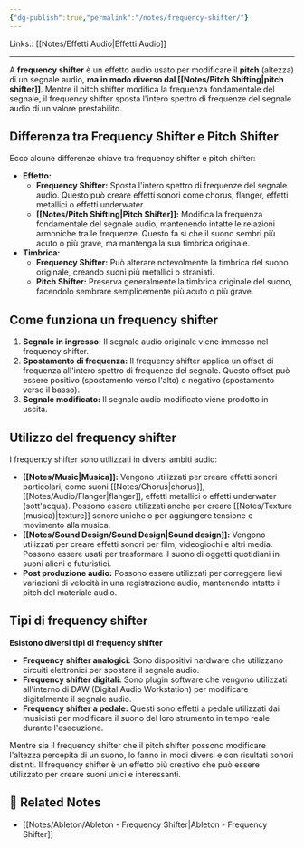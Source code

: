 ```yaml
---
{"dg-publish":true,"permalink":"/notes/frequency-shifter/"}
---
```


Links:: [[Notes/Effetti Audio\|Effetti Audio]]

---
A **frequency shifter** è un effetto audio usato per modificare il **pitch** (altezza) di un segnale audio, **ma in modo diverso dal [[Notes/Pitch Shifting\|pitch shifter]]**. Mentre il pitch shifter modifica la frequenza fondamentale del segnale, il frequency shifter sposta l'intero spettro di frequenze del segnale audio di un valore prestabilito.

## Differenza tra Frequency Shifter e Pitch Shifter

Ecco alcune differenze chiave tra frequency shifter e pitch shifter:

- **Effetto:**
    - **Frequency Shifter:** Sposta l'intero spettro di frequenze del segnale audio. Questo può creare effetti sonori come chorus, flanger, effetti metallici o effetti underwater.
    - **[[Notes/Pitch Shifting\|Pitch Shifter]]:** Modifica la frequenza fondamentale del segnale audio, mantenendo intatte le relazioni armoniche tra le frequenze. Questo fa sì che il suono sembri più acuto o più grave, ma mantenga la sua timbrica originale.
- **Timbrica:**
    - **Frequency Shifter:** Può alterare notevolmente la timbrica del suono originale, creando suoni più metallici o straniati.
    - **Pitch Shifter:** Preserva generalmente la timbrica originale del suono, facendolo sembrare semplicemente più acuto o più grave.

## Come funziona un frequency shifter

1. **Segnale in ingresso:** Il segnale audio originale viene immesso nel frequency shifter.
2. **Spostamento di frequenza:** Il frequency shifter applica un offset di frequenza all'intero spettro di frequenze del segnale. Questo offset può essere positivo (spostamento verso l'alto) o negativo (spostamento verso il basso).
3. **Segnale modificato:** Il segnale audio modificato viene prodotto in uscita.

## Utilizzo del frequency shifter

I frequency shifter sono utilizzati in diversi ambiti audio:

- **[[Notes/Music\|Musica]]:** Vengono utilizzati per creare effetti sonori particolari, come suoni [[Notes/Chorus\|chorus]], [[Notes/Audio/Flanger\|flanger]], effetti metallici o effetti underwater (sott'acqua). Possono essere utilizzati anche per creare [[Notes/Texture (musica)\|texture]] sonore uniche o per aggiungere tensione e movimento alla musica.
- **[[Notes/Sound Design/Sound Design\|Sound design]]:** Vengono utilizzati per creare effetti sonori per film, videogiochi e altri media. Possono essere usati per trasformare il suono di oggetti quotidiani in suoni alieni o futuristici.
- **Post produzione audio:** Possono essere utilizzati per correggere lievi variazioni di velocità in una registrazione audio, mantenendo intatto il pitch del materiale audio.

## Tipi di frequency shifter

**Esistono diversi tipi di frequency shifter**

- **Frequency shifter analogici:** Sono dispositivi hardware che utilizzano circuiti elettronici per spostare il segnale audio.
- **Frequency shifter digitali:** Sono plugin software che vengono utilizzati all'interno di DAW (Digital Audio Workstation) per modificare digitalmente il segnale audio.
- **Frequency shifter a pedale:** Questi sono effetti a pedale utilizzati dai musicisti per modificare il suono del loro strumento in tempo reale durante l'esecuzione.

Mentre sia il frequency shifter che il pitch shifter possono modificare l'altezza percepita di un suono, lo fanno in modi diversi e con risultati sonori distinti. Il frequency shifter è un effetto più creativo che può essere utilizzato per creare suoni unici e interessanti.





## 🔗 Related Notes

- [[Notes/Ableton/Ableton - Frequency Shifter\|Ableton - Frequency Shifter]]
